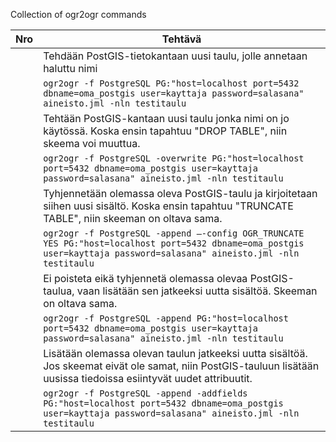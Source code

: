 Collection of ogr2ogr commands

Nro|Tehtävä
---|---
|| Tehdään PostGIS-tietokantaan uusi taulu, jolle annetaan haluttu nimi
|| `ogr2ogr -f PostgreSQL PG:"host=localhost port=5432 dbname=oma_postgis user=kayttaja password=salasana" aineisto.jml -nln testitaulu`
|| Tehtään PostGIS-kantaan uusi taulu jonka nimi on jo käytössä. Koska ensin tapahtuu "DROP TABLE", niin skeema voi muuttua.
|| `ogr2ogr -f PostgreSQL -overwrite PG:"host=localhost port=5432 dbname=oma_postgis user=kayttaja password=salasana" aineisto.jml -nln testitaulu`
|| Tyhjennetään olemassa oleva PostGIS-taulu ja kirjoitetaan siihen uusi sisältö.  Koska ensin tapahtuu "TRUNCATE TABLE", niin skeeman on oltava sama.
|| `ogr2ogr -f PostgreSQL -append –-config OGR_TRUNCATE YES PG:"host=localhost port=5432 dbname=oma_postgis user=kayttaja password=salasana" aineisto.jml -nln testitaulu`
|| Ei poisteta eikä tyhjennetä olemassa olevaa PostGIS-taulua, vaan lisätään sen jatkeeksi uutta sisältöä. Skeeman on oltava sama.
|| `ogr2ogr -f PostgreSQL -append PG:"host=localhost port=5432 dbname=oma_postgis user=kayttaja password=salasana" aineisto.jml -nln testitaulu`
|| Lisätään olemassa olevan taulun jatkeeksi uutta sisältöä. Jos skeemat eivät ole samat, niin PostGIS-tauluun lisätään uusissa tiedoissa esiintyvät uudet attribuutit.
|| `ogr2ogr -f PostgreSQL -append -addfields PG:"host=localhost port=5432 dbname=oma_postgis user=kayttaja password=salasana" aineisto.jml -nln testitaulu`
